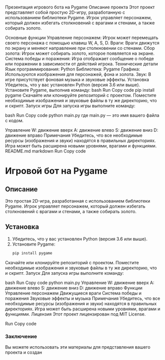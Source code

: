 Презентация игрового бота на Pygame
Описание проекта
Этот проект представляет собой простую 2D-игру, разработанную с использованием библиотеки Pygame. Игрок управляет персонажем, который должен избегать столкновений с врагами и стенами, а также собирать золото.

Основные функции
Управление персонажем: Игрок может перемещать своего персонажа с помощью клавиш W, A, S, D.
Враги: Враги движутся по экрану и меняют направление при столкновении со стенами.
Сбор золота: Игрок может собирать золото, которое появляется на экране.
Система победы и поражения: Игра отображает сообщение о победе или поражении в зависимости от действий игрока.
Технические детали
Язык программирования: Python
Библиотека: Pygame
Графика: Используются изображения для персонажей, фона и золота.
Звук: В игре присутствует фоновая музыка и звуковые эффекты.
Установка
Убедитесь, что у вас установлен Python (версия 3.6 или выше).
Установите Pygame, выполнив команду:
bash
Run
Copy code
pip install pygame
Скачайте или клонируйте репозиторий с проектом.
Поместите необходимые изображения и звуковые файлы в ту же директорию, что и скрипт.
Запуск игры
Для запуска игры выполните команду:

bash
Run
Copy code
python main.py
где main.py — это имя вашего файла с кодом.

Управление
W: движение вверх
A: движение влево
S: движение вниз
D: движение вправо
Примечания
Убедитесь, что все необходимые ресурсы (изображения и звуки) находятся в правильных директориях.
Игра может быть расширена новыми уровнями, врагами и функциями.
README.md
markdown
Run
Copy code
# Игровой бот на Pygame

## Описание
Это простая 2D-игра, разработанная с использованием библиотеки Pygame. Игрок управляет персонажем, который должен избегать столкновений с врагами и стенами, а также собирать золото.

## Установка
1. Убедитесь, что у вас установлен Python (версия 3.6 или выше).
2. Установите Pygame:
   ```bash
   pip install pygame
Скачайте или клонируйте репозиторий с проектом.
Поместите необходимые изображения и звуковые файлы в ту же директорию, что и скрипт.
Запуск
Для запуска игры выполните команду:

bash
Run
Copy code
python main.py
Управление
W: движение вверх
A: движение влево
S: движение вниз
D: движение вправо
Функции
Управление персонажем
Движущиеся враги
Система победы и поражения
Звуковые эффекты и музыка
Примечания
Убедитесь, что все необходимые ресурсы (изображения и звуки) находятся в правильных директориях.
Игра может быть расширена новыми уровнями, врагами и функциями.
Лицензия
Этот проект лицензирован под MIT License.

Run
Copy code

### Заключение
Вы можете использовать эти материалы для представления вашего проекта и создан
